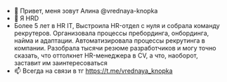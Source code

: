 - 👋 Привет, меня зовут Алина @vrednaya-knopka
- 👀 Я HRD
- Более 5 лет в HR IT, Выстроила HR-отдел с нуля и собрала команду рекрутеров. Организовала процессы пребординга, онбординга, найма и адаптации. Автоматизировала процессы рекрутинга в компании. Разобрала тысячи резюме разработчиков и могу точно сказать, что оттолкнет HR-менеджера в CV, а что, наоборот, заставит им заинтересоваться
- 📫 Всегда на связи в тг https://t.me/vrednaya_knopka
<!---
vrednaya-knopka/vrednaya-knopka is a ✨ special ✨ repository because its `README.md` (this file) appears on your GitHub profile.
You can click the Preview link to take a look at your changes.
--->

